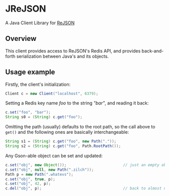 # JReJSON

A Java Client Library for [ReJSON](https://github.com/redislabsmodules/rejson)

## Overview 

This client provides access to ReJSON's Redis API, and provides back-and-forth serialization between Java's and its objects.

## Usage example

Firstly, the client's initialization:

```java
Client c = new Client("localhost", 6379);
```

Setting a Redis key name _foo_ to the string _"bar"_, and reading it back:
```java
c.set("foo", "bar");
String s0 = (String) c.get("foo");
```

Omitting the path (usually) defaults to the root path, so the call above to `get()` and the following ones are basically interchangeable:

```java
String s1 = (String) c.get("foo", new Path("."));
String s2 = (String) c.get("foo", Path.RootPath());
```

Any Gson-able object can be set and updated:
```java
c.set("obj", new Object());                         // just an empty object
c.set("obj", null, new Path(".zilch"));
Path p = new Path(".whatevs");
c.set("obj", true, p);
c.set("obj", 42, p);
c.del("obj", p);                                    // back to almost nothing
```

